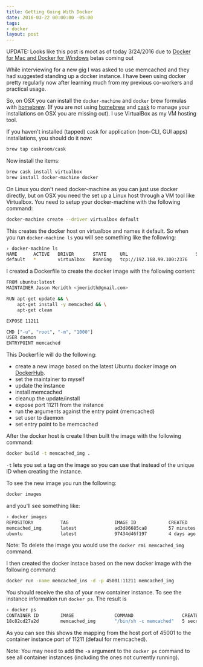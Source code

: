 ```yaml
---
title: Getting Going With Docker
date: 2016-03-22 00:00:00 -05:00
tags:
- docker
layout: post
---
```


UPDATE: Looks like this post is moot as of today 3/24/2016 due to [Docker for Mac and Docker for Windows](https://blog.docker.com/2016/03/docker-for-mac-windows-beta/) betas coming out

While interviewing for a new gig I was asked to use memcached and they had suggested standing up a docker instance.  I have been using docker pretty regularly now after learning much from my previous co-workers and practical usage.

So, on OSX you can install the `docker-machine` and `docker` brew formulas with [homebrew][2]. (If you are not using [homebrew][2] and [cask][3] to manage your installations on OSX you are missing out).  I use VirtualBox as my VM hosting tool.

If you haven't installed (tapped) cask for application (non-CLI, GUI apps) installations, you should do it now:

```bash
brew tap caskroom/cask
```

Now install the items:

```bash
brew cask install virtualbox
brew install docker-machine docker
```

On Linux you don't need docker-machine as you can just use docker directly, but on OSX you need the set up a Linux host through a VM tool like Virtualbox.  You need to setup your docker-machine with the following command:

```bash
docker-machine create --driver virtualbox default
```

This creates the docker host on virtualbox and names it default.  So when you run `docker-machine ls` you will see something like the following:

```bash
› docker-machine ls
NAME      ACTIVE   DRIVER       STATE     URL                         SWARM   DOCKER    ERRORS
default   *        virtualbox   Running   tcp://192.168.99.100:2376           v1.10.3
```

I created a Dockerfile to create the docker image with the following content:

```bash
FROM ubuntu:latest
MAINTAINER Jason Meridth <jmeridth@gmail.com>

RUN apt-get update && \
    apt-get install -y memcached && \
    apt-get clean

EXPOSE 11211

CMD ["-u", "root", "-m", "1000"]
USER daemon
ENTRYPOINT memcached
```

This Dockerfile will do the following:
- create a new image based on the latest Ubuntu docker image on [DockerHub][4].
- set the maintainer to myself
- update the instance
- install memcached
- cleanup the update/install
- expose port 11211 from the instance
- run the arguments against the entry point (memcached)
- set user to daemon
- set entry point to be memcached

After the docker host is create I then built the image with the following command:

```bash
docker build -t memcached_img .
```

`-t` lets you set a tag on the image so you can use that instead of the unique ID when creating the instance.

To see the new image you run the following:

```bash
docker images
```

and you'll see something like:

```bash
› docker images
REPOSITORY          TAG                 IMAGE ID            CREATED             SIZE
memcached_img       latest              ad3d86685ca8        57 minutes ago      211.4 MB
ubuntu              latest              97434d46f197        4 days ago          188 MB
```

Note: To delete the image you would use the `docker rmi memcached_img` command.

I then created the docker instace based on the new docker image with the following command:

```bash
docker run -name memcached_ins -d -p 45001:11211 memcached_img
```

You should receive the sha of your new container instance.  To see the instance information run `docker ps`.  The result is

```bash
› docker ps
CONTAINER ID        IMAGE               COMMAND                  CREATED             STATUS              PORTS                      NAMES
18c82cd27a2d        memcached_img       "/bin/sh -c memcached"   5 seconds ago       Up 5 seconds        0.0.0.0:45001->11211/tcp   memcached_ins
```

As you can see this shows the mapping from the host port of 45001 to the container instance port of 11211 (defaul for memcached).

Note: You may need to add the `-a` argument to the `docker ps` command to see all container instances (including the ones not currently running).

[1]: http://www.rackspace.com
[2]: http://brew.sh
[3]: https://caskroom.github.io/
[4]: https://dockerhub.com
